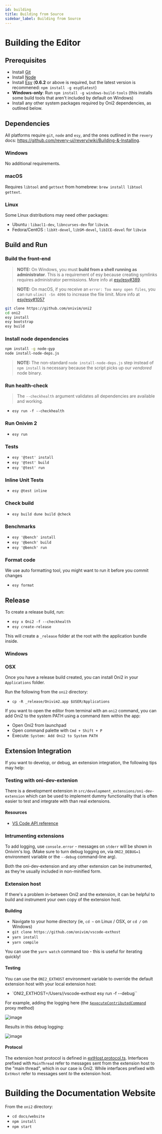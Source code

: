 ```yaml
---
id: building
title: Building from Source
sidebar_label: Building from Source
---
```


# Building the Editor

## Prerequisites

- Install [Git](https://git-scm.com/)
- Install [Node](https://nodejs.org/en)
- Install [Esy](https://esy.sh) (__0.6.2__ or above is required, but the latest version is recommened: `npm install -g esy@latest`)
- __Windows-only__: Run `npm install -g windows-build-tools` (this installs some build tools that aren't included by default on Windows)
- Install any other system packages required by Oni2 dependencies, as outlined below.

## Dependencies

All platforms require `git`, `node` and `esy`, and the ones outlined in the `revery` docs:
https://github.com/revery-ui/revery/wiki/Building-&-Installing.

### Windows

No additional requirements.

### macOS

Requires `libtool` and `gettext` from homebrew: `brew install libtool gettext`.

### Linux

Some Linux distributions may need other packages:

 - Ubuntu : `libacl1-dev`, `libncurses-dev` for `libvim`.
 - Fedora/CentOS : `libXt-devel`, `libSM-devel`, `libICE-devel` for `libvim`

## Build and Run

### Build the front-end

> __NOTE:__ On Windows, you must __build from a shell running as administrator__. This is a requirement of esy because creating symlinks requires administrator permissions. More info at [esy/esy#389](https://github.com/esy/esy/issues/389).

> __NOTE:__ On macOS, if you receive an `error: Too many open files`, you can run `ulimit -Sn 4096` to increase the file limit. More info at [esy/esy#1057](https://github.com/esy/esy/issues/1057)

```sh
git clone https://github.com/onivim/oni2
cd oni2
esy install
esy bootstrap
esy build
```

### Install node dependencies

```sh
npm install -g node-gyp
node install-node-deps.js
```

> __NOTE:__ The non-standard `node install-node-deps.js` step instead of `npm install` is necessary because the script picks up our _vendored_ node binary.

### Run health-check

> The `--checkhealth` argument validates all dependencies are available and working.

- `esy run -f --checkhealth`


### Run Onivim 2

- `esy run`

### Tests

- `esy '@test' install`
- `esy '@test' build`
- `esy '@test' run`

### Inline Unit Tests

- `esy @test inline`

### Check build

- `esy build dune build @check`

### Benchmarks

- `esy '@bench' install`
- `esy '@bench' build`
- `esy '@bench' run`

### Format code

We use auto formatting tool, you might want to run it before you commit changes

- `esy format`

## Release 

To create a release build, run:

- `esy x Oni2 -f --checkhealth`
- `esy create-release`

This will create a `_release` folder at the root with the application bundle inside.

### Windows

### OSX

Once you have a release build created, you can install Oni2 in your `Applications` folder.

Run the following from the `oni2` directory:

- `cp -R _release/Onivim2.app $USER/Applications`

If you want to open the editor from terminal with an `oni2` command, you can add Oni2 to the system PATH using a command
item within the app:

- Open Oni2 from launchpad
- Open command palette with `Cmd + Shift + P`
- Execute: `System: Add Oni2 to System PATH`

## Extension Integration

If you want to develop, or debug, an extension integration, the following tips may help:

### Testing with oni-dev-extenion

There is a development extension in `src/development_extensions/oni-dev-extension` which can be used to implement dummy functionality that is often easier to test and integrate with than real extensions.

#### Resources
- [VS Code API reference](https://code.visualstudio.com/api/references/vscode-api)

### Intrumenting extensions

To add logging, use `console.error` - messages on `stderr` will be shown in Onivim's log. (Make sure to turn debug logging on, via `ONI2_DEBUG=1` environment variable or the `--debug` command-line arg).

Both the oni-dev-extension and any other extension can be instrumented, as they're usually included in non-minified form.

### Extension host

If there's a problem in-between Oni2 and the extension, it can be helpful to build and instrument your own copy of the extension host.

#### Building

- Navigate to your home directory (ie, `cd ~` on Linux / OSX, or `cd /` on Windows)
- `git clone https://github.com/onivim/vscode-exthost`
- `yarn install`
- `yarn compile`

You can use the `yarn watch` command too - this is useful for iterating quickly!

#### Testing

You can use the `ONI2_EXTHOST` environment variable to override the default extension host with your local extension host:
- `ONI2_EXTHOST=/Users/<your-username>/vscode-exthost esy run -f --debug``

For example, adding the logging here (the [`$executeContributedCommand`](https://github.com/onivim/vscode-exthost/blob/a25f426a04fe427beab7465be660f89a794605b5/src/vs/workbench/api/node/extHostCommands.ts#L165) proxy method)

![image](https://user-images.githubusercontent.com/13532591/72770589-3013a500-3bb3-11ea-9c24-805bfe1cb7d1.png)

Results in this debug logging:

![image](https://user-images.githubusercontent.com/13532591/72770839-ed9e9800-3bb3-11ea-9cb9-317223fb2dbb.png)

#### Protocol

The extension host protocol is defined in [extHost.protocol.ts](https://github.com/onivim/vscode-exthost/blob/master/src/vs/workbench/api/node/extHost.protocol.ts). Interfaces prefixed with `MainThread` refer to messages sent from the extension host to the "main thread", which in our case is Oni2. While interfaces prefixed with `ExtHost` refer to messages sent _to_ the extension host.

# Building the Documentation Website

From the `oni2` directory:

- `cd docs/website`
- `npm install`
- `npm start`
